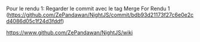 Pour le rendu 1:
Regarder le commit avec le tag Merge For Rendu 1 (https://github.com/ZePandawan/NightJS/commit/bdb93d21173f27c6e0e2cd4086d05c1f24d3fddf)


https://www.github.com/ZePandawan/NightJS/wiki
